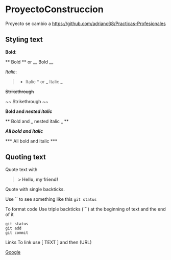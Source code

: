 # ProyectoConstruccion
Proyecto se cambio a https://github.com/adrianc68/Practicas-Profesionales



## Styling text

**Bold**:


** Bold  ** or __ Bold __


*Italic*:


> * Italic * or _ Italic _


~~Strikethrough~~	


~~ Strikethrough 	~~


**Bold and _nested italic_**


** Bold and _ nested italic _ **



***All bold and italic***


*** All bold and italic ***




## Quoting text

Quote text with

> **> Hello, my friend!**

Quote with single backticks.

Use `` to see something like this `git status` 

To format code
Use triple backticks (```) at the beginning of text and the end of it

```
git status
git add
git commit
```

Links
To link use [ TEXT ] and then (URL)

[Google](www.google.com) 


